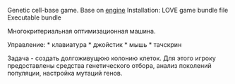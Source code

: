 Genetic cell-base game. 
Base on [engine](https://github.com/nagolove/engine)
Installation:
LOVE game bundle file
Executable bundle

Многокритериальная оптимизационная машина.

Управление:
    * клавиатура
    * джойстик
    * мышь
    * тачскрин

Задача - создать долгоживущюю колонию клеток. Для этого игроку предоставлены
средства генетического отбора, анализ поколений популяции, настройка мутаций
генов.
